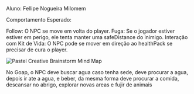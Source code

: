 Aluno: Fellipe Nogueira Milomem

Comportamento Esperado:

Follow: O NPC se move em volta do player.
Fuga: Se o jogador estiver estiver em perigo, ele tenta manter uma safeDistance do inimigo.
Interação com Kit de Vida: O NPC pode se mover em direção ao healthPack se precisar de cura o player.

![Pastel Creative Brainstorm Mind Map](https://github.com/user-attachments/assets/c7bad6b8-f5c6-46ba-976f-b29ad5f5f6d0)


No Goap, o NPC deve buscar agua caso tenha sede, deve procurar a agua, depois ir ate a agua, e beber, da mesma forma deve procurar a comida, descansar no abrigo, explorar novas areas e fujir de animais 
